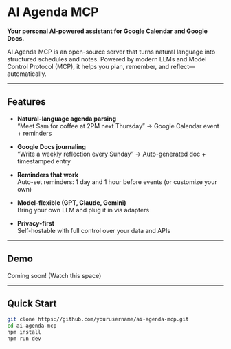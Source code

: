 # AI Agenda MCP

**Your personal AI-powered assistant for Google Calendar and Google Docs.**

AI Agenda MCP is an open-source server that turns natural language into structured schedules and notes. Powered by modern LLMs and Model Control Protocol (MCP), it helps you plan, remember, and reflect—automatically.

---

## Features

- **Natural-language agenda parsing**  
  “Meet Sam for coffee at 2PM next Thursday” → Google Calendar event + reminders

- **Google Docs journaling**  
  “Write a weekly reflection every Sunday” → Auto-generated doc + timestamped entry

- **Reminders that work**  
  Auto-set reminders: 1 day and 1 hour before events (or customize your own)

- **Model-flexible (GPT, Claude, Gemini)**  
  Bring your own LLM and plug it in via adapters

- **Privacy-first**  
  Self-hostable with full control over your data and APIs

---

## Demo

Coming soon! (Watch this space)

---

## Quick Start

```bash
git clone https://github.com/yourusername/ai-agenda-mcp.git
cd ai-agenda-mcp
npm install
npm run dev

